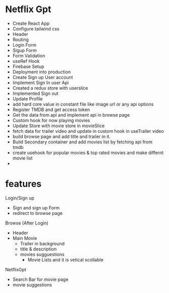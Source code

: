 # Netflix Gpt

- Create React App
- Configure tailwind css
- Header
- Routing
- Login Form
- Sigup Form
- Form Validation
- useRef Hook
- Firebase Setup
- Deployment into production
- Create Sign up User account
- Implement Sign In user Api
- Created a redux store with userslice
- Implemented Sign out
- Update Profile
- add hard core value in constant file like image url or any api options
- Register TMDB and get access token 
- Get the data from api and implement api in browse page
- Custom hook for now playing movies
- Update Store with movie store in movieSlice
- fetch data for trailer video and update in custom hook  in useTrailer video
- build browse page and add title and trailer in it.
- Build Secondary container and add movies list by fetching api from tmdb
- create usehook for popular movies & top rated movies and make differnt movie list
- 


# features

Login/Sign up
  - Sign and sign up Form
  - redirect to browse page

Browse (After Login)
 - Header
 - Main Movie
   - Trailer in background
   - title & description
   - movies sugguestions
     - Movie Lists and it is vetical scollable

NetflixGpt 
 - Search Bar for movie page 
 - movie suggestions
 



